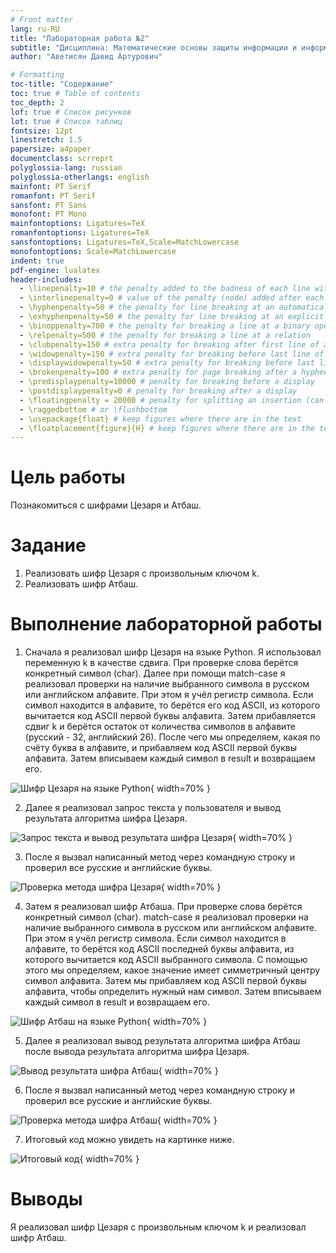```yaml
---
# Front matter
lang: ru-RU
title: "Лабораторная работа №2"
subtitle: "Дисциплина: Математические основы защиты информации и информационной безопасности"
author: "Аветисян Давид Артурович"

# Formatting
toc-title: "Содержание"
toc: true # Table of contents
toc_depth: 2
lof: true # Список рисунков
lot: true # Список таблиц
fontsize: 12pt
linestretch: 1.5
papersize: a4paper
documentclass: scrreprt
polyglossia-lang: russian
polyglossia-otherlangs: english
mainfont: PT Serif
romanfont: PT Serif
sansfont: PT Sans
monofont: PT Mono
mainfontoptions: Ligatures=TeX
romanfontoptions: Ligatures=TeX
sansfontoptions: Ligatures=TeX,Scale=MatchLowercase
monofontoptions: Scale=MatchLowercase
indent: true
pdf-engine: lualatex
header-includes:
  - \linepenalty=10 # the penalty added to the badness of each line within a paragraph (no associated penalty node) Increasing the value makes tex try to have fewer lines in the paragraph.
  - \interlinepenalty=0 # value of the penalty (node) added after each line of a paragraph.
  - \hyphenpenalty=50 # the penalty for line breaking at an automatically inserted hyphen
  - \exhyphenpenalty=50 # the penalty for line breaking at an explicit hyphen
  - \binoppenalty=700 # the penalty for breaking a line at a binary operator
  - \relpenalty=500 # the penalty for breaking a line at a relation
  - \clubpenalty=150 # extra penalty for breaking after first line of a paragraph
  - \widowpenalty=150 # extra penalty for breaking before last line of a paragraph
  - \displaywidowpenalty=50 # extra penalty for breaking before last line before a display math
  - \brokenpenalty=100 # extra penalty for page breaking after a hyphenated line
  - \predisplaypenalty=10000 # penalty for breaking before a display
  - \postdisplaypenalty=0 # penalty for breaking after a display
  - \floatingpenalty = 20000 # penalty for splitting an insertion (can only be split footnote in standard LaTeX)
  - \raggedbottom # or \flushbottom
  - \usepackage{float} # keep figures where there are in the text
  - \floatplacement{figure}{H} # keep figures where there are in the text
---
```


# Цель работы

Познакомиться с шифрами Цезаря и Атбаш.

# Задание

1. Реализовать шифр Цезаря с произвольным ключом k.
2. Реализовать шифр Атбаш.

# Выполнение лабораторной работы

1) Сначала я реализовал шифр Цезаря на языке Python. Я использовал переменную k в качестве сдвига. При проверке слова берётся конкретный символ (char). Далее при помощи match-case я реализовал проверки на наличие выбранного символа в русском или английском алфавите. При этом я учёл регистр символа. Если символ находится в алфавите, то берётся его код ASCII, из которого вычитается код ASCII первой буквы алфавита. Затем прибавляется сдвиг k и берётся остаток от количества символов в алфавите (русский - 32, английский 26). После чего мы определяем, какая по счёту буква в алфавите, и прибавляем код ASCII первой буквы алфавита. Затем вписываем каждый символ в result и возвращаем его.

![Шифр Цезаря на языке Python](image01/image_01.png){ width=70% }

2) Далее я реализовал запрос текста у пользователя и вывод результата алгоритма шифра Цезаря.

![Запрос текста и вывод результата шифра Цезаря](image01/image_02.png){ width=70% }

3) После я вызвал написанный метод через командную строку и проверил все русские и английские буквы.

![Проверка метода шифра Цезаря](image01/image_03.png){ width=70% }

4) Затем я реализовал шифр Атбаша. При проверке слова берётся конкретный символ (char). match-case я реализовал проверки на наличие выбранного символа в русском или английском алфавите. При этом я учёл регистр символа. Если символ находится в алфавите, то берётся код ASCII последней буквы алфавита, из которого вычитается код ASCII выбранного символа. С помощью этого мы определяем, какое значение имеет симметричный центру символ алфавита. Затем мы прибавляем код ASCII первой буквы алфавита, чтобы определить нужный нам символ. Затем вписываем каждый символ в result и возвращаем его.

![Шифр Атбаш на языке Python](image01/image_04.png){ width=70% }

5) Далее я реализовал вывод результата алгоритма шифра Атбаш после вывода результата алгоритма шифра Цезаря.

![Вывод результата шифра Атбаш](image01/image_05.png){ width=70% }

6) После я вызвал написанный метод через командную строку и проверил все русские и английские буквы.

![Проверка метода шифра Атбаш](image01/image_06.png){ width=70% }

7) Итоговый код можно увидеть на картинке ниже.

![Итоговый код](image01/image_07.png){ width=70% }

# Выводы

Я реализовал шифр Цезаря с произвольным ключом k и реализовал шифр Атбаш.
